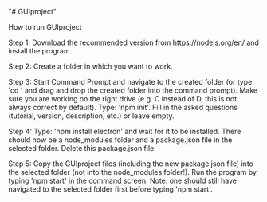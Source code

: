 "# GUIproject" 


How to run GUIproject

Step 1:
Download the recommended version from https://nodejs.org/en/ and install the program.

Step 2:
Create a folder in which you want to work.

Step 3:
Start Command Prompt and navigate to the created folder (or type 'cd ' and drag and drop the created folder into the command prompt).
Make sure you are working on the right drive (e.g. C instead of D, this is not always correct by default).
Type: 'npm init'.
Fill in the asked questions (tutorial, version, description, etc.) or leave empty.

Step 4:
Type: 'npm install electron' and wait for it to be installed.
There should now be a node_modules folder and a package.json file in the selected folder.
Delete this package.json file.

Step 5:
Copy the GUIproject files (including the new package.json file) into the selected folder (not into the node_modules folder!).
Run the program by typing 'npm start' in the command screen.
Note: one should still have navigated to the selected folder first before typing 'npm start'.

